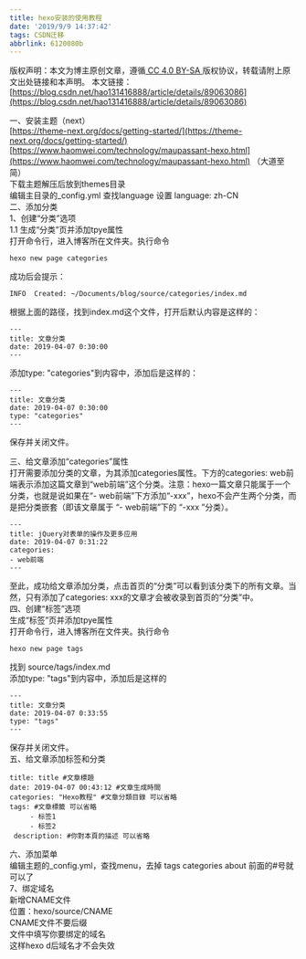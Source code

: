 ```yaml
---
title: hexo安装的使用教程
date: '2019/9/9 14:37:42'
tags: CSDN迁移
abbrlink: 6120080b
---
```

 [ ](http://creativecommons.org/licenses/by-sa/4.0/) 版权声明：本文为博主原创文章，遵循[ CC 4.0 BY-SA ](http://creativecommons.org/licenses/by-sa/4.0/)版权协议，转载请附上原文出处链接和本声明。  本文链接：[https://blog.csdn.net/hao131416888/article/details/89063086](https://blog.csdn.net/hao131416888/article/details/89063086)   
    
  一、安装主题（next）  
 [https://theme-next.org/docs/getting-started/](https://theme-next.org/docs/getting-started/)  
 [https://www.haomwei.com/technology/maupassant-hexo.html](https://www.haomwei.com/technology/maupassant-hexo.html) （大道至简）  
 下载主题解压后放到themes目录  
 编辑主目录的_config.yml 查找language 设置 language: zh-CN  
 二、添加分类  
 1、创建“分类”选项  
 1.1 生成“分类”页并添加tpye属性  
 打开命令行，进入博客所在文件夹。执行命令

 
```
hexo new page categories

```
 成功后会提示：

 
```
INFO  Created: ~/Documents/blog/source/categories/index.md

```
 根据上面的路径，找到index.md这个文件，打开后默认内容是这样的：

 
```
---
title: 文章分类
date: 2019-04-07 0:30:00
---

```
 添加type: "categories"到内容中，添加后是这样的：

 
```
---
title: 文章分类
date: 2019-04-07 0:30:00
type: "categories"
---

```
 保存并关闭文件。

 三、给文章添加“categories”属性  
 打开需要添加分类的文章，为其添加categories属性。下方的categories: web前端表示添加这篇文章到“web前端”这个分类。注意：hexo一篇文章只能属于一个分类，也就是说如果在“- web前端”下方添加“-xxx”，hexo不会产生两个分类，而是把分类嵌套（即该文章属于 “- web前端”下的 “-xxx ”分类）。

 
```
---
title: jQuery对表单的操作及更多应用
date: 2019-04-07 0:31:22
categories: 
- web前端
---

```
 至此，成功给文章添加分类，点击首页的“分类”可以看到该分类下的所有文章。当然，只有添加了categories: xxx的文章才会被收录到首页的“分类”中。  
 四、创建“标签”选项  
 生成“标签”页并添加tpye属性  
 打开命令行，进入博客所在文件夹。执行命令

 
```
hexo new page tags

```
 找到 source/tags/index.md  
 添加type: "tags"到内容中，添加后是这样的

 
```
---
title: 文章分类
date: 2019-04-07 0:33:55
type: "tags"
---

```
 保存并关闭文件。  
 五、给文章添加标签和分类

 
```
title: title #文章標題
date: 2019-04-07 00:43:12 #文章生成時間
categories: "Hexo教程" #文章分類目錄 可以省略
tags: #文章標籤 可以省略
     - 标签1
     - 标签2
 description: #你對本頁的描述 可以省略

```
 六、添加菜单  
 编辑主题的_config.yml，查找menu，去掉 tags categories about 前面的#号就可以了  
 7、绑定域名  
 新增CNAME文件  
 位置：hexo/source/CNAME  
 CNAME文件不要后缀  
 文件中填写你要绑定的域名  
 这样hexo d后域名才不会失效

   
  